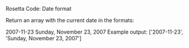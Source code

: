 Rosetta Code: Date format


Return an array with the current date in the formats:

2007-11-23
Sunday, November 23, 2007
Example output: ['2007-11-23', 'Sunday, November 23, 2007']
